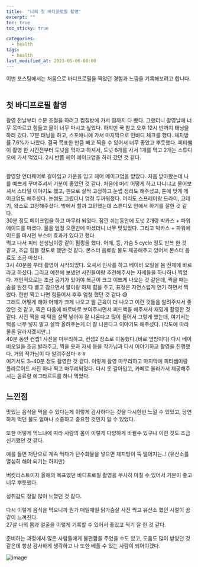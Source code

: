 ```yaml
---
title:  "나의 첫 바디프로필 촬영"
excerpt: ""
toc: true
toc_sticky: true

categories:
  - health
tags:
  - health
last_modified_at: 2023-05-06-08:00
---
```


이번 포스팅에서는 처음으로 바디프로필을 찍었던 경험과 느낌을 기록해보려고 합니다.
<br>
<br>
  
## 첫 바디프로필 촬영

촬영 전날부터 수분 조절을 하려고 찜질방에 가서 땀까지 다 뺐다. 그랬더니 촬영날에 너무 목마르고 힘들고 물이 너무 마시고 싶었다.
하지만 꾹 참고 오후 12시 반까지 태닝을 하러 갔다. 17분 태닝을 하고, 스포애니에 가서 마지막으로 인바디 체크를 했다.
체지방률 7.6%가 나왔다. 결국 목표한 만큼 빼고 찍을 수 있어서 너무 좋았고 뿌듯했다.
피티쌤이 촬영 한 시간전부터 도넛을 먹자고 하셔서, 도넛 6개를 사서 1개를 먹고 2개는 스튜디오에 가서 먹었다. 2시 반쯤 헤어 메이크업을 하러 갔던 것 같다.

<br>
촬영할 언더웨어로 갈아입고 가운을 입고 헤어 메이크업을 받았다. 처음 받아봤는데 나를 예쁘게 꾸며주셔서 기분이 좋았던 것 같다.
처음에 머리 어떻게 하고 다니냐고 물어보셔서 스타일 이야기도 했고, 핀으로 살짝 고정하고 눈썹 정리도 해주셨고, 톤에 맞게 메이크업도 해주셨다.
눈썹도 그렸더니 엄청 두꺼워졌다. 머리도 스프레이랑 드라이, 고데기, 왁스로 고정해주셨다. 밖에서 할까 고민했는데 스튜디오 안에서 하기를 잘한 것 같다.
<br>
30분 정도 메이크업을 하고 마무리 되었다. 잠깐 쉬는동안에 도넛 2개랑 박카스 + 파워에이드를 마셨다.
물을 엄청 오랜만에 마셨더니 너무 맛있었다. 그리고 박카스 + 파워에이드를 마시면 부스터 효과가 있다고 했다.

<br>  
먹고 나서 피티 선생님이랑 같이 펌핑을 했다. 어깨, 등, 가슴 5 cycle 정도 반복 한 것 같고, 조금 힘들 정도로 했던 것 같다.
몬스터 음료랑 물도 제공해주고 있어서 몬스터 음료도 조금 마셨다.
<br>  
3시 40분쯤 부터 촬영이 시작되었다. 오셔서 인사를 하고 베이비 오일을 몸 전체에 바르라고 하셨다.
그리고 예전에 보냈던 사진들이랑 추천해주시는 자세들을 하나하나 찍었다.
개인적으로는 조금 공기가 있어야 복근이 크고 이쁘게 나오는 것 같은데, 찍을 때는 숨을 완전 다 뱉고 참으면서 팔이랑 하체 힘을 주고, 표정은 자연스럽게 연기 하면서 찍었다.
한번 찍고 나면 힘들어서 후후 엄청 했던 것 같다 😅
<br>
그래도 어떻게 해야 어깨가 크게 나오고 팔 근육이 더 나오고 이런 것들을 알려주셔서 좋았던 것 같고, 찍은 다음에 바로바로 보여주시면서 피드백을 해주셔서 재밌게 촬영한 것 같다.
사진 찍을 때 턱을 살짝 넣어야 잘 나온다고 많이 들어서 그렇게 했는데, 여기서는 턱을 너무 넣지 말고 살짝 올려주는게 더 잘 나온다고 이야기도 해주셨다. (각도에 따라 물론 달라지겠지만..)
<br>  
40분 동안 컨셉1 사진을 마무리하고, 컨셉2 장소로 이동했다.(바로 옆방이다)
다시 베이비오일을 조금 발라주고, 찍을 옷과 자세 등을 작가님과 다시 이야기하고 촬영을 진행했다.
거의 작가님이 다 알려주셨다 ㅎㅎ
<br>
여기서도 3~40분 정도 촬영한 것 같다. 이렇게 촬영 마무리하고 마지막에 피티쌤이랑 폴라로이드 사진 하나 찍고 마무리되었다.
다시 옷 갈아입고, 카페로 올라가서 제공해주시는 음료랑 에그타르트를 하나 먹었다.
<br>

## 느낀점

맛있는 음식을 먹을 수 있다는게 이렇게 감사하다는 것을 다시한번 느낄 수 있었고, 당연하게 먹던 물도 얼마나 소중하고 중요한 것인지 알 수 있었다.
<br>  
또한 어떻게 먹느냐에 따라 사람의 몸이 이렇게 다양하게 바뀔수 있구나 이런 것도 조금 신기했던 것 같다.
<br>  
예를 들면 저탄으로 계속 먹다가 탄수화물을 넣으면 체지방이 뚝 떨어지는..! (유산소를 열심히 해야 되기는 하지만)
<br>  
버킷리스트이자 올해의 목표였던 바디프로필 촬영을 무사히 마칠 수 있어서 기분이 좋고 너무 뿌듯했다.
<br>  
성취감도 정말 많이 느꼈던 것 같다.
<br>  
다시 이렇게 음식을 먹으니까 뭔가 매일매일 닭가슴살 사진 찍고 유산소 했던 시절이 꿈 같이 느껴진다.
<br>
27살 나의 몸과 얼굴을 이렇게 기록할 수 있어서 좋았고 찍기 잘 한 것 같다.
<br>  
준비하는 과정에서 많은 사람들에게 불편함을 주었을 수도 있고, 도움도 많이 받았던 것 같은데 항상 감사하게 생각하고 나 또한 베풀 수 있는 사람이 되어야겠다.
<br>  
  
![image](https://github.com/upskyy/upskyy.github.io/assets/54731898/fdfc2a5c-e623-4f50-aa7f-6271b930f4f6)
